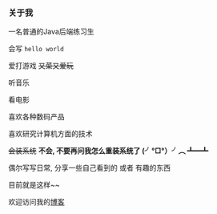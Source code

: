### 关于我

一名普通的Java后端练习生

会写 `hello world`

爱打游戏 ~~又菜又爱玩~~

听音乐

看电影

喜欢各种数码产品

喜欢研究计算机方面的技术

~~会装系统~~ **不会, 不要再问我怎么重装系统了 (╯°□°）╯︵ ┻━┻**

偶尔写写日常, 分享一些自己看到的 或者 有趣的东西

目前就是这样~~

欢迎访问我的[博客](https://blog.chencd97.com:8443/)
